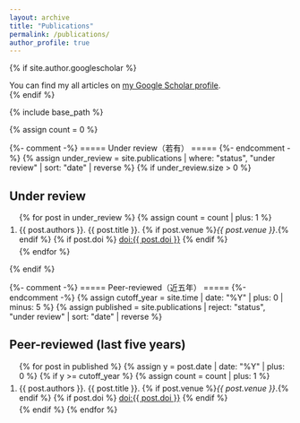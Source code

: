 ```yaml
---
layout: archive
title: "Publications"
permalink: /publications/
author_profile: true
---
```


{% if site.author.googlescholar %}
  <div class="wordwrap">You can find my all articles on
    <a href="{{ site.author.googlescholar }}">my Google Scholar profile</a>.
  </div>
{% endif %}

{% include base_path %}

<style>
  /* 简洁一点的行距 */
  ol.publist { padding-left: 1.25em; }
  ol.publist li { margin: 0.35em 0; }
</style>

{% assign count = 0 %}

{%- comment -%} ===== Under review（若有） ===== {%- endcomment -%}
{% assign under_review = site.publications | where: "status", "under review" | sort: "date" | reverse %}
{% if under_review.size > 0 %}
## Under review
<ol class="publist" start="{{ count | plus: 1 }}">
  {% for post in under_review %}
    {% assign count = count | plus: 1 %}
    <li>
      {{ post.authors }}.
      {{ post.title }}.
      {% if post.venue %}<em>{{ post.venue }}</em>.{% endif %}
      {% if post.doi %}
        <a href="https://doi.org/{{ post.doi }}">doi:{{ post.doi }}</a>
      {% endif %}
    </li>
  {% endfor %}
</ol>
{% endif %}

{%- comment -%} ===== Peer-reviewed（近五年） ===== {%- endcomment -%}
{% assign cutoff_year = site.time | date: "%Y" | plus: 0 | minus: 5 %}
{% assign published = site.publications | reject: "status", "under review" | sort: "date" | reverse %}

## Peer-reviewed (last five years)
<ol class="publist" start="{{ count | plus: 1 }}">
  {% for post in published %}
    {% assign y = post.date | date: "%Y" | plus: 0 %}
    {% if y >= cutoff_year %}
      {% assign count = count | plus: 1 %}
      <li>
        {{ post.authors }}.
        {{ post.title }}.
        {% if post.venue %}<em>{{ post.venue }}</em>.{% endif %}
        {% if post.doi %}
          <a href="https://doi.org/{{ post.doi }}">doi:{{ post.doi }}</a>
        {% endif %}
      </li>
    {% endif %}
  {% endfor %}
</ol>

